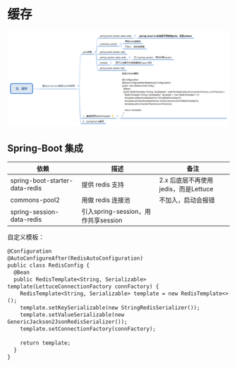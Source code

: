 # 缓存
![cache](./asset/chapter5-cache.png)

## Spring-Boot 集成
| 依赖                           | 描述                                | 备注                                 |
| ------------------------------ | ----------------------------------- | ------------------------------------ |
| spring-boot-starter-data-redis | 提供 redis 支持                     | 2.x 后底层不再使用jedis，而是Lettuce |
| commons-pool2                  | 用做 redis 连接池                   | 不加入，启动会报错                   |
| spring-session-data-redis      | 引入spring-session，用作共享session |                                      |

自定义模板：
```
@Configuration
@AutoConfigureAfter(RedisAutoConfiguration)
public class RedisConfig {
  @Bean
  public RedisTemplate<String, Serializable> template(LettuceConnectionFactory connFactory) {
    RedisTemplate<String, Serializable> template = new RedisTemplate<>();
    template.setKeySerializable(new StringRedisSerializer());
    template.setValueSerializable(new GenericJackson2JsonRedisSerializer());
    template.setConnectionFactory(connFactory);

    return template;
  }
}
```
